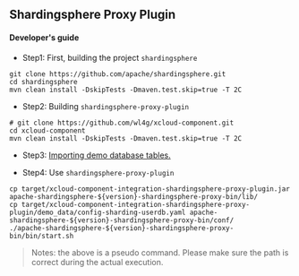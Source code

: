 ## Shardingsphere Proxy Plugin


#### Developer's guide

- Step1: First, building the project `shardingsphere`

```
git clone https://github.com/apache/shardingsphere.git
cd shardingsphere
mvn clean install -DskipTests -Dmaven.test.skip=true -T 2C
```

- Step2: Building `shardingsphere-proxy-plugin`

```
# git clone https://github.com/wl4g/xcloud-component.git
cd xcloud-component
mvn clean install -DskipTests -Dmaven.test.skip=true -T 2C
```

- Step3: [Importing demo database tables.](demo_data/userdb-sharding.sql)


- Step4: Use `shardingsphere-proxy-plugin`

```
cp target/xcloud-component-integration-shardingsphere-proxy-plugin.jar apache-shardingsphere-${version}-shardingsphere-proxy-bin/lib/
cp target/xcloud-component-integration-shardingsphere-proxy-plugin/demo_data/config-sharding-userdb.yaml apache-shardingsphere-${version}-shardingsphere-proxy-bin/conf/
./apache-shardingsphere-${version}-shardingsphere-proxy-bin/bin/start.sh
```

> Notes: the above is a pseudo command. Please make sure the path is correct during the actual execution.
